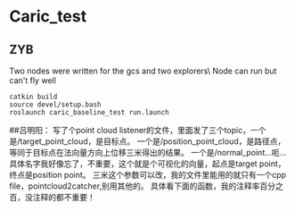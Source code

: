 # Caric_test
## ZYB
Two nodes were written for the gcs and two explorers\\
Node can run but can't fly well

    catkin build
    source devel/setup.bash
    roslaunch caric_baseline_test run.launch

  
##吕明阳：
写了个point cloud listener的文件，里面发了三个topic，一个是/target_point_cloud，是目标点。
一个是/position_point_cloud，是路径点，等同于目标点在法向量方向上位移三米得出的结果。
一个是/normal_point...呃...具体名字我好像忘了，不重要，这个就是个可视化的向量，起点是target point，终点是position point。
三米这个参数可以改，我的文件里能用的就只有一个cpp file，pointcloud2catcher,别用其他的。
具体看下面的函数，我的注释率百分之百，没注释的都不重要！
